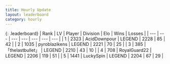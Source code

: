 ```yaml
---
title: Hourly Update
layout: leaderboard
category: hourly
---
```


{: .leaderboard}
| Rank | LV | Player | Division | Elo | Wins | Losses |
| --- | --- | --- | --- | --- | --- | --- |
| <span data-change="0">1</span> | 2323 | <span title="ID: 304661">AcidDownpour</span> | LEGEND | <span data-change="0">2228</span> | <span data-change="0">85</span> | <span data-change="0">42</span> |
| <span data-change="1">2</span> | 1035 | <span title="ID: 143220">pyroblazikens</span> | LEGEND | <span data-change="11">2221</span> | <span data-change="2">70</span> | <span data-change="0">25</span> |
| <span data-change="-1">3</span> | 385 | <span title="ID: 641994">「thelastbullet」</span> | LEGEND | <span data-change="0">2210</span> | <span data-change="0">43</span> | <span data-change="0">10</span> |
| <span data-change="0">4</span> | 708 | <span title="ID: 210952">RoyalGuard22</span> | LEGEND | <span data-change="0">2206</span> | <span data-change="0">119</span> | <span data-change="0">51</span> |
| <span data-change="0">5</span> | 1441 | <span title="ID: 498412">LuckySpin</span> | LEGEND | <span data-change="0">2204</span> | <span data-change="0">67</span> | <span data-change="0">29</span> |